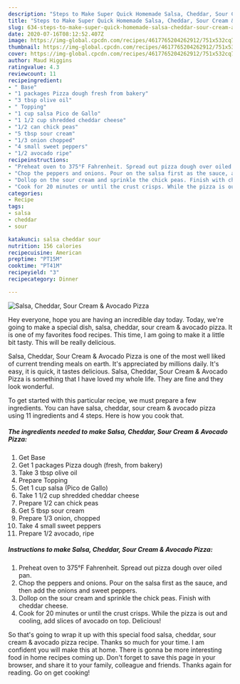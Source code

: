 ```yaml
---
description: "Steps to Make Super Quick Homemade Salsa, Cheddar, Sour Cream &amp;amp; Avocado Pizza"
title: "Steps to Make Super Quick Homemade Salsa, Cheddar, Sour Cream &amp;amp; Avocado Pizza"
slug: 634-steps-to-make-super-quick-homemade-salsa-cheddar-sour-cream-and-amp-avocado-pizza
date: 2020-07-16T08:12:52.407Z
image: https://img-global.cpcdn.com/recipes/4617765204262912/751x532cq70/salsa-cheddar-sour-cream-avocado-pizza-recipe-main-photo.jpg
thumbnail: https://img-global.cpcdn.com/recipes/4617765204262912/751x532cq70/salsa-cheddar-sour-cream-avocado-pizza-recipe-main-photo.jpg
cover: https://img-global.cpcdn.com/recipes/4617765204262912/751x532cq70/salsa-cheddar-sour-cream-avocado-pizza-recipe-main-photo.jpg
author: Maud Higgins
ratingvalue: 4.3
reviewcount: 11
recipeingredient:
- " Base"
- "1 packages Pizza dough fresh from bakery"
- "3 tbsp olive oil"
- " Topping"
- "1 cup salsa Pico de Gallo"
- "1 1/2 cup shredded cheddar cheese"
- "1/2 can chick peas"
- "5 tbsp sour cream"
- "1/3 onion chopped"
- "4 small sweet peppers"
- "1/2 avocado ripe"
recipeinstructions:
- "Preheat oven to 375°F Fahrenheit. Spread out pizza dough over oiled pan."
- "Chop the peppers and onions. Pour on the salsa first as the sauce, and then add the onions and sweet peppers."
- "Dollop on the sour cream and sprinkle the chick peas. Finish with cheddar cheese."
- "Cook for 20 minutes or until the crust crisps. While the pizza is out and cooling, add slices of avocado on top. Delicious!"
categories:
- Recipe
tags:
- salsa
- cheddar
- sour

katakunci: salsa cheddar sour 
nutrition: 156 calories
recipecuisine: American
preptime: "PT15M"
cooktime: "PT41M"
recipeyield: "3"
recipecategory: Dinner

---
```



![Salsa, Cheddar, Sour Cream &amp; Avocado Pizza](https://img-global.cpcdn.com/recipes/4617765204262912/751x532cq70/salsa-cheddar-sour-cream-avocado-pizza-recipe-main-photo.jpg)

Hey everyone, hope you are having an incredible day today. Today, we're going to make a special dish, salsa, cheddar, sour cream &amp; avocado pizza. It is one of my favorites food recipes. This time, I am going to make it a little bit tasty. This will be really delicious.



Salsa, Cheddar, Sour Cream &amp; Avocado Pizza is one of the most well liked of current trending meals on earth. It's appreciated by millions daily. It's easy, it is quick, it tastes delicious. Salsa, Cheddar, Sour Cream &amp; Avocado Pizza is something that I have loved my whole life. They are fine and they look wonderful.


To get started with this particular recipe, we must prepare a few ingredients. You can have salsa, cheddar, sour cream &amp; avocado pizza using 11 ingredients and 4 steps. Here is how you cook that.

<!--inarticleads1-->

##### The ingredients needed to make Salsa, Cheddar, Sour Cream &amp; Avocado Pizza:

1. Get  Base
1. Get 1 packages Pizza dough (fresh, from bakery)
1. Take 3 tbsp olive oil
1. Prepare  Topping
1. Get 1 cup salsa (Pico de Gallo)
1. Take 1 1/2 cup shredded cheddar cheese
1. Prepare 1/2 can chick peas
1. Get 5 tbsp sour cream
1. Prepare 1/3 onion, chopped
1. Take 4 small sweet peppers
1. Prepare 1/2 avocado, ripe




<!--inarticleads2-->

##### Instructions to make Salsa, Cheddar, Sour Cream &amp; Avocado Pizza:

1. Preheat oven to 375°F Fahrenheit. Spread out pizza dough over oiled pan.
1. Chop the peppers and onions. Pour on the salsa first as the sauce, and then add the onions and sweet peppers.
1. Dollop on the sour cream and sprinkle the chick peas. Finish with cheddar cheese.
1. Cook for 20 minutes or until the crust crisps. While the pizza is out and cooling, add slices of avocado on top. Delicious!




So that's going to wrap it up with this special food salsa, cheddar, sour cream &amp; avocado pizza recipe. Thanks so much for your time. I am confident you will make this at home. There is gonna be more interesting food in home recipes coming up. Don't forget to save this page in your browser, and share it to your family, colleague and friends. Thanks again for reading. Go on get cooking!
